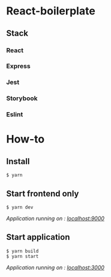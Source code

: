 # React-boilerplate

## Stack

### React

### Express

### Jest

### Storybook

### Eslint



# How-to

## Install

```
$ yarn
```

## Start frontend only


```
$ yarn dev
```
*Application running on : [localhost:9000](http://localhost:9000/)*


## Start application
```
$ yarn build
$ yarn start
```
*Application running on : [localhost:3000](http://localhost:3000/)*
